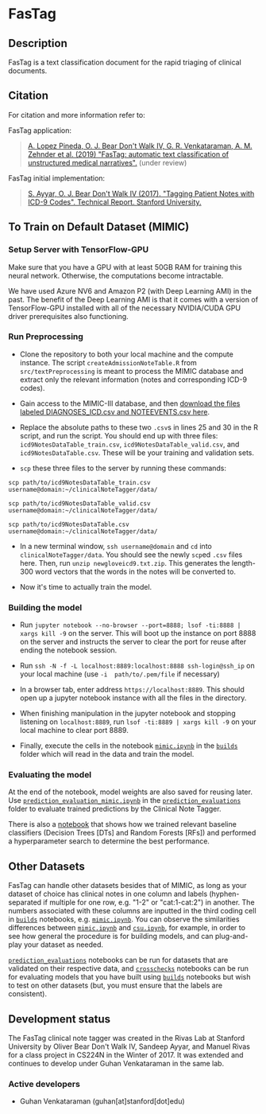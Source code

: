 # FasTag

## Description
FasTag is a text classification document for the rapid triaging of clinical documents.

## Citation
For citation and more information refer to:

FasTag application:
>[A. Lopez Pineda, O. J. Bear Don't Walk IV, G. R. Venkataraman, A. M. Zehnder et al. (2019) "FasTag: automatic text classification of unstructured medical narratives".](https://www.biorxiv.org/content/10.1101/429720v2) (under review) 

FasTag initial implementation:
>[S. Ayyar, O. J. Bear Don't Walk IV (2017). "Tagging Patient Notes with ICD-9 Codes". Technical Report. Stanford University.](https://github.com/rivas-lab/clinicalNoteTagger/blob/master/obdw4_sa_cd224n.pdf)

## To Train on Default Dataset (MIMIC)

### Setup Server with TensorFlow-GPU

Make sure that you have a GPU with at least 50GB RAM for training this neural network. Otherwise, the computations become intractable.

We have used Azure NV6 and Amazon P2 (with Deep Learning AMI) in the past. The benefit of the Deep Learning AMI is that it comes with a version of TensorFlow-GPU installed with all of the necessary NVIDIA/CUDA GPU driver prerequisites also functioning.

### Run Preprocessing

- Clone the repository to both your local machine and the compute instance. The script `createAdmissionNoteTable.R` from `src/textPreprocessing` is meant to process the MIMIC database and extract only the relevant information (notes and corresponding ICD-9 codes).

- Gain access to the MIMIC-III database, and then [download the files labeled DIAGNOSES_ICD.csv and NOTEEVENTS.csv here](https://physionet.org/works/MIMICIIIClinicalDatabase/files/).

- Replace the absolute paths to these two `.csv`s in lines 25 and 30 in the R script, and run the script. You should end up with three files: `icd9NotesDataTable_train.csv`, `icd9NotesDataTable_valid.csv`, and `icd9NotesDataTable.csv`. These will be your training and validation sets.

- `scp` these three files to the server by running these commands:

`scp path/to/icd9NotesDataTable_train.csv username@domain:~/clinicalNoteTagger/data/`


`scp path/to/icd9NotesDataTable_valid.csv username@domain:~/clinicalNoteTagger/data/`


`scp path/to/icd9NotesDataTable.csv username@domain:~/clinicalNoteTagger/data/`

- In a new terminal window, `ssh username@domain` and `cd` into `clinicalNoteTagger/data`. You should see the newly `scp`ed `.csv` files here. Then, run `unzip newgloveicd9.txt.zip`. This generates the length-300 word vectors that the words in the notes will be converted to.

- Now it's time to actually train the model.

### Building the model

- Run `jupyter notebook --no-browser --port=8888; lsof -ti:8888 | xargs kill -9` on the server. This will boot up the instance on port 8888 on the server and instructs the server to clear the port for reuse after ending the notebook session.

- Run `ssh -N -f -L localhost:8889:localhost:8888 ssh-login@ssh_ip` on your local machine (use `-i  path/to/.pem/file` if necessary)

- In a browser tab, enter address `https://localhost:8889`. This should open up a jupyter notebook instance with all the files in the directory.

- When finishing manipulation in the jupyter notebook and stopping listening on `localhost:8889`, run `lsof -ti:8889 | xargs kill -9` on your local machine to clear port 8889.

- Finally, execute the cells in the notebook [`mimic.ipynb`](https://github.com/rivas-lab/clinicalNoteTagger/blob/master/builds/mimic.ipynb) in the [`builds`](https://github.com/rivas-lab/clinicalNoteTagger/tree/master/builds) folder which will read in the data and train the model.

### Evaluating the model

At the end of the notebook, model weights are also saved for reusing later. Use [`prediction_evaluation_mimic.ipynb`](https://github.com/rivas-lab/clinicalNoteTagger/blob/master/prediction_evaluations/prediction_evaluation_mimic.ipynb) in the [`prediction_evaluations`](https://github.com/rivas-lab/clinicalNoteTagger/tree/master/prediction_evaluations) folder to evaluate trained predictions by the Clinical Note Tagger.

There is also a [notebook](https://github.com/rivas-lab/clinicalNoteTagger/blob/master/builds/DT_RF_classification.ipynb) that shows how we trained relevant baseline classifiers (Decision Trees [DTs] and Random Forests [RFs]) and performed a hyperparameter search to determine the best performance.

## Other Datasets

FasTag can handle other datasets besides that of MIMIC, as long as your dataset of choice has clinical notes in one column and labels (hyphen-separated if multiple for one row, e.g. "1-2" or "cat:1-cat:2") in another. The numbers associated with these columns are inputted in the third coding cell in [`builds`](https://github.com/rivas-lab/clinicalNoteTagger/tree/master/builds) notebooks, e.g. [`mimic.ipynb`](https://github.com/rivas-lab/clinicalNoteTagger/blob/master/builds/mimic.ipynb). You can observe the similarities differences between [`mimic.ipynb`](https://github.com/rivas-lab/clinicalNoteTagger/blob/master/builds/mimic.ipynb) and [`csu.ipynb`](https://github.com/rivas-lab/clinicalNoteTagger/blob/master/builds/csu.ipynb), for example, in order to see how general the procedure is for building models, and can plug-and-play your dataset as needed.

[`prediction_evaluations`](https://github.com/rivas-lab/clinicalNoteTagger/tree/master/prediction_evaluations) notebooks can be run for datasets that are validated on their respective data, and [`crosschecks`](https://github.com/rivas-lab/clinicalNoteTagger/tree/master/crosschecks) notebooks can be run for evaluating models that you have built using [`builds`](https://github.com/rivas-lab/clinicalNoteTagger/tree/master/builds) notebooks but wish to test on other datasets (but, you must ensure that the labels are consistent).


##  Development status
The FasTag clinical note tagger was created in the Rivas Lab at Stanford University by Oliver Bear Don't Walk IV, Sandeep Ayyar, and Manuel Rivas for a class project in CS224N in the Winter of 2017. It was extended and continues to develop under Guhan Venkataraman in the same lab.

### Active developers
* Guhan Venkataraman (guhan[at]stanford[dot]edu)

